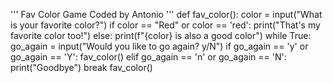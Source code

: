 
'''
Fav Color Game
Coded by Antonio
'''
def fav_color():
	color = input("What is your favorite color?")
	if color == "Red" or color == 'red':
		print("That's my favorite color too!")
	else:
		print(f"{color} is also a good color")
	while True:
		go_again = input("Would you like to go again? y/N")
		if go_again == 'y' or go_again == 'Y':
			fav_color()
		elif go_again == 'n' or go_again == 'N':
			print("Goodbye")
			break
fav_color()
